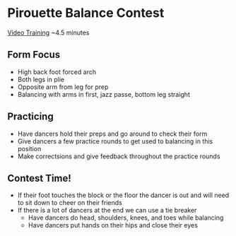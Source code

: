 # Pirouette Balance Contest
[Video Training](https://drive.google.com/file/d/13YMQKGoaQYD52i94NqpTelDlYfBhkzX9/view?usp=drive_link) ~4.5 minutes
## Form Focus
* High back foot forced arch
* Both legs in plie
* Opposite arm from leg for prep
* Balancing with arms in first, jazz passe, bottom leg straight
## Practicing
* Have dancers hold their preps and go around to check their form
* Give dancers a few practice rounds to get used to balancing in this position
* Make correctsions and give feedback throughout the practice rounds
## Contest Time!
* If their foot touches the block or the floor the dancer is out and will need to sit down to cheer on their friends
* If there is a lot of dancers at the end we can use a tie breaker
  * Have dancers do head, shoulders, knees, and toes while balancing
  * Have dancers put hands on their hips and close their eyes 
